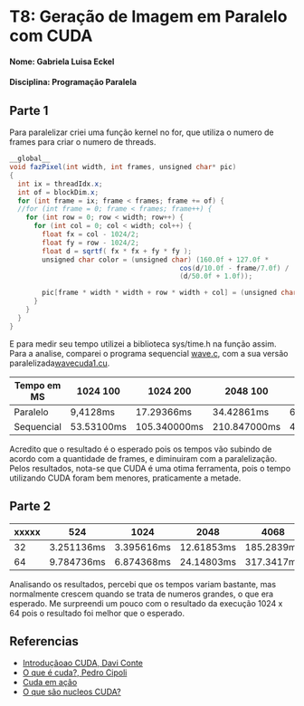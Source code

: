 
# T8: Geração de Imagem em Paralelo com CUDA

#### Nome: Gabriela Luisa Eckel
#### Disciplina: Programação Paralela

## Parte 1

Para paralelizar criei uma função kernel no for, que utiliza o numero de frames para criar o numero de threads. 
~~~java
__global__
void fazPixel(int width, int frames, unsigned char* pic)
{
  int ix = threadIdx.x;
  int of = blockDim.x;
  for (int frame = ix; frame < frames; frame += of) {
  //for (int frame = 0; frame < frames; frame++) {
    for (int row = 0; row < width; row++) {
      for (int col = 0; col < width; col++) {
        float fx = col - 1024/2;
        float fy = row - 1024/2;
        float d = sqrtf( fx * fx + fy * fy );
        unsigned char color = (unsigned char) (160.0f + 127.0f *
                                          cos(d/10.0f - frame/7.0f) /
                                          (d/50.0f + 1.0f));

        pic[frame * width * width + row * width + col] = (unsigned char) color;
      }
    }
  }
}
~~~
E para medir seu tempo utilizei a biblioteca sys/time.h na função assim. 
Para a analise, comparei o programa sequencial [wave.c](wave.c), com a sua versão paralelizada[wavecuda1.cu](wavecuda1.cu).

Tempo em MS| 1024 100 | 1024 200 | 2048 100 | 2048 200 
---|---------|----------|----------|-----------
Paralelo|9,4128ms|17.29366ms|34.42861ms|65.34582ms
Sequencial| 53.53100ms|105.340000ms |210.847000ms | 421.674000ms
 
Acredito que o resultado é o esperado pois os tempos vão subindo de acordo com a quantidade de frames, e diminuiram com  a paralelização. Pelos resultados, nota-se que CUDA é uma otima ferramenta, pois o tempo utilizando CUDA foram bem menores, praticamente a metade. 

## Parte 2 


xxxxx|    524   |    1024    |   2048   |    4068  
-----|----------|------------|----------|----------
32   |3.251136ms|3.395616ms  |12.61853ms|185.2839ms
64   |9.784736ms|6.874368ms  |24.14803ms|317.3417ms

Analisando os resultados, percebi que os tempos variam bastante, mas normalmente crescem quando se trata de numeros grandes, o que era esperado. Me surpreendi um pouco com o resultado da execução 1024 x 64 pois o resultado foi melhor que o esperado.

## Referencias 
 
- [Introdução​​ ao​​ CUDA, Davi Conte](https://edisciplinas.usp.br/pluginfile.php/4146828/mod_resource/content/1/MaterialCUDA.pdf)
- [O que é cuda?, Pedro Cipoli](https://canaltech.com.br/hardware/O-que-e-a-CUDA/)
- [Cuda em ação](https://www.nvidia.com.br/object/cuda_in_action_br.html)
- [O que são nucleos CUDA?](https://www.techtudo.com.br/noticias/noticia/2017/04/o-que-sao-nucleos-cuda-nas-placas-da-nvidia.html)
